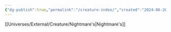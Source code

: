 ```yaml
---
{"dg-publish":true,"permalink":"/creature-index/","created":"2024-06-26T10:37:42.679-08:00","updated":"2024-06-13T12:07:58.221-08:00"}
---
```


[[Universes/External/Creature/Nightmare's\|Nightmare's]] 

